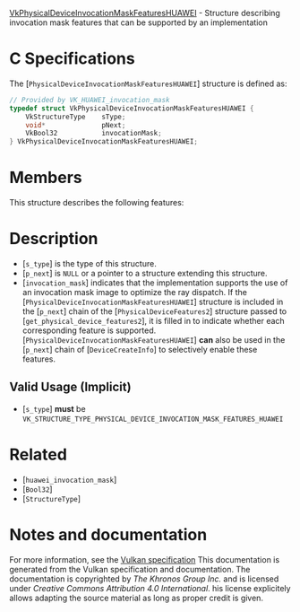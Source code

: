 [VkPhysicalDeviceInvocationMaskFeaturesHUAWEI](https://www.khronos.org/registry/vulkan/specs/1.3-extensions/man/html/VkPhysicalDeviceInvocationMaskFeaturesHUAWEI.html) - Structure describing invocation mask features that can be supported by an implementation

# C Specifications
The [`PhysicalDeviceInvocationMaskFeaturesHUAWEI`] structure is defined
as:
```c
// Provided by VK_HUAWEI_invocation_mask
typedef struct VkPhysicalDeviceInvocationMaskFeaturesHUAWEI {
    VkStructureType    sType;
    void*              pNext;
    VkBool32           invocationMask;
} VkPhysicalDeviceInvocationMaskFeaturesHUAWEI;
```

# Members
This structure describes the following features:

# Description
- [`s_type`] is the type of this structure.
- [`p_next`] is `NULL` or a pointer to a structure extending this structure.
- [`invocation_mask`] indicates that the implementation supports the use of an invocation mask image to optimize the ray dispatch.
If the [`PhysicalDeviceInvocationMaskFeaturesHUAWEI`] structure is included in the [`p_next`] chain of the
[`PhysicalDeviceFeatures2`] structure passed to
[`get_physical_device_features2`], it is filled in to indicate whether each
corresponding feature is supported.
[`PhysicalDeviceInvocationMaskFeaturesHUAWEI`] **can**  also be used in the [`p_next`] chain of
[`DeviceCreateInfo`] to selectively enable these features.
## Valid Usage (Implicit)
-  [`s_type`] **must**  be `VK_STRUCTURE_TYPE_PHYSICAL_DEVICE_INVOCATION_MASK_FEATURES_HUAWEI`

# Related
- [`huawei_invocation_mask`]
- [`Bool32`]
- [`StructureType`]

# Notes and documentation
For more information, see the [Vulkan specification](https://www.khronos.org/registry/vulkan/specs/1.3-extensions/html/vkspec.html)
This documentation is generated from the Vulkan specification and documentation.
The documentation is copyrighted by *The Khronos Group Inc.* and is licensed under *Creative Commons Attribution 4.0 International*.
his license explicitely allows adapting the source material as long as proper credit is given.
        